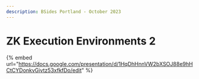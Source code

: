 ```yaml
---
description: BSides Portland - October 2023
---
```


# ZK Execution Environments 2

{% embed url="https://docs.google.com/presentation/d/1HqDhHnnVW2bXSOJ88e9hHCtCYDonkvGivtz53xfkfDo/edit" %}
